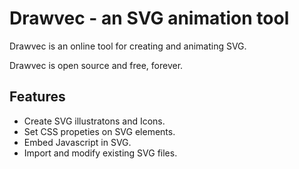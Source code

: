 # Drawvec - an SVG animation tool

Drawvec is an online tool for creating and animating SVG.

Drawvec is open source and free, forever.

## Features

- Create SVG illustratons and Icons.
- Set CSS propeties on SVG elements.
- Embed Javascript in SVG.
- Import and modify existing SVG files.
